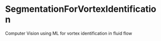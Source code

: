 # SegmentationForVortexIdentification
Computer Vision using ML for vortex identification in fluid flow

